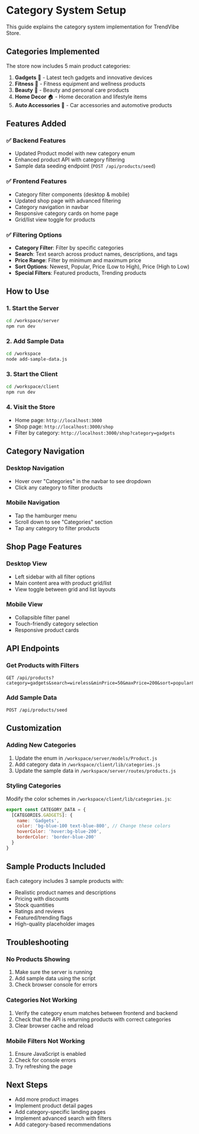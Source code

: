 # Category System Setup

This guide explains the category system implementation for TrendVibe Store.

## Categories Implemented

The store now includes 5 main product categories:

1. **Gadgets** 📱 - Latest tech gadgets and innovative devices
2. **Fitness** 💪 - Fitness equipment and wellness products  
3. **Beauty** 💄 - Beauty and personal care products
4. **Home Decor** 🏠 - Home decoration and lifestyle items
5. **Auto Accessories** 🚗 - Car accessories and automotive products

## Features Added

### ✅ Backend Features
- Updated Product model with new category enum
- Enhanced product API with category filtering
- Sample data seeding endpoint (`POST /api/products/seed`)

### ✅ Frontend Features
- Category filter components (desktop & mobile)
- Updated shop page with advanced filtering
- Category navigation in navbar
- Responsive category cards on home page
- Grid/list view toggle for products

### ✅ Filtering Options
- **Category Filter**: Filter by specific categories
- **Search**: Text search across product names, descriptions, and tags
- **Price Range**: Filter by minimum and maximum price
- **Sort Options**: Newest, Popular, Price (Low to High), Price (High to Low)
- **Special Filters**: Featured products, Trending products

## How to Use

### 1. Start the Server
```bash
cd /workspace/server
npm run dev
```

### 2. Add Sample Data
```bash
cd /workspace
node add-sample-data.js
```

### 3. Start the Client
```bash
cd /workspace/client
npm run dev
```

### 4. Visit the Store
- Home page: `http://localhost:3000`
- Shop page: `http://localhost:3000/shop`
- Filter by category: `http://localhost:3000/shop?category=gadgets`

## Category Navigation

### Desktop Navigation
- Hover over "Categories" in the navbar to see dropdown
- Click any category to filter products

### Mobile Navigation
- Tap the hamburger menu
- Scroll down to see "Categories" section
- Tap any category to filter products

## Shop Page Features

### Desktop View
- Left sidebar with all filter options
- Main content area with product grid/list
- View toggle between grid and list layouts

### Mobile View
- Collapsible filter panel
- Touch-friendly category selection
- Responsive product cards

## API Endpoints

### Get Products with Filters
```
GET /api/products?category=gadgets&search=wireless&minPrice=50&maxPrice=200&sort=popular&featured=true
```

### Add Sample Data
```
POST /api/products/seed
```

## Customization

### Adding New Categories
1. Update the enum in `/workspace/server/models/Product.js`
2. Add category data in `/workspace/client/lib/categories.js`
3. Update the sample data in `/workspace/server/routes/products.js`

### Styling Categories
Modify the color schemes in `/workspace/client/lib/categories.js`:
```javascript
export const CATEGORY_DATA = {
  [CATEGORIES.GADGETS]: {
    name: 'Gadgets',
    color: 'bg-blue-100 text-blue-800', // Change these colors
    hoverColor: 'hover:bg-blue-200',
    borderColor: 'border-blue-200'
  }
}
```

## Sample Products Included

Each category includes 3 sample products with:
- Realistic product names and descriptions
- Pricing with discounts
- Stock quantities
- Ratings and reviews
- Featured/trending flags
- High-quality placeholder images

## Troubleshooting

### No Products Showing
1. Make sure the server is running
2. Add sample data using the script
3. Check browser console for errors

### Categories Not Working
1. Verify the category enum matches between frontend and backend
2. Check that the API is returning products with correct categories
3. Clear browser cache and reload

### Mobile Filters Not Working
1. Ensure JavaScript is enabled
2. Check for console errors
3. Try refreshing the page

## Next Steps

- Add more product images
- Implement product detail pages
- Add category-specific landing pages
- Implement advanced search with filters
- Add category-based recommendations